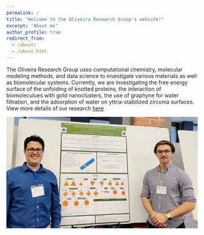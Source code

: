 ```yaml
---
permalink: /
title: "Welcome to the Oliveira Research Group's website!"
excerpt: "About me"
author_profile: true
redirect_from: 
  - /about/
  - /about.html
---
```

The Oliveira Research Group uses computational chemistry, molecular modeling methods, and data science to investigate various materials as well as biomolecular systems. Currently, we are investigating the free energy surface of the unfolding of knotted proteins, the interaction of biomoleculues with gold nanoclusters, the use of graphyne for water filtration, and the adsorption of water on yttria-stabilized zirconia surfaces. View more details of our research [here](research.md)

![Group](/images/1BA782F3-CF86-424D-921C-E572E7EA43F7_1_105_c.jpeg)


 

